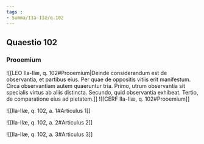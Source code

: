 ```yaml
---
tags : 
- Summa/IIa-IIæ/q.102
---
```


## Quaestio 102

### Prooemium

![[LEO IIa-IIæ, q. 102#Prooemium|Deinde considerandum est de observantia, et partibus eius. Per quae de oppositis vitiis erit manifestum. Circa observantiam autem quaeruntur tria. Primo, utrum observantia sit specialis virtus ab aliis distincta. Secundo, quid observantia exhibeat. Tertio, de comparatione eius ad pietatem.]]
![[CERF IIa-IIæ, q. 102#Prooemium]]

![[IIa-IIæ, q. 102, a. 1#Articulus 1]]

![[IIa-IIæ, q. 102, a. 2#Articulus 2]]

![[IIa-IIæ, q. 102, a. 3#Articulus 3]]

